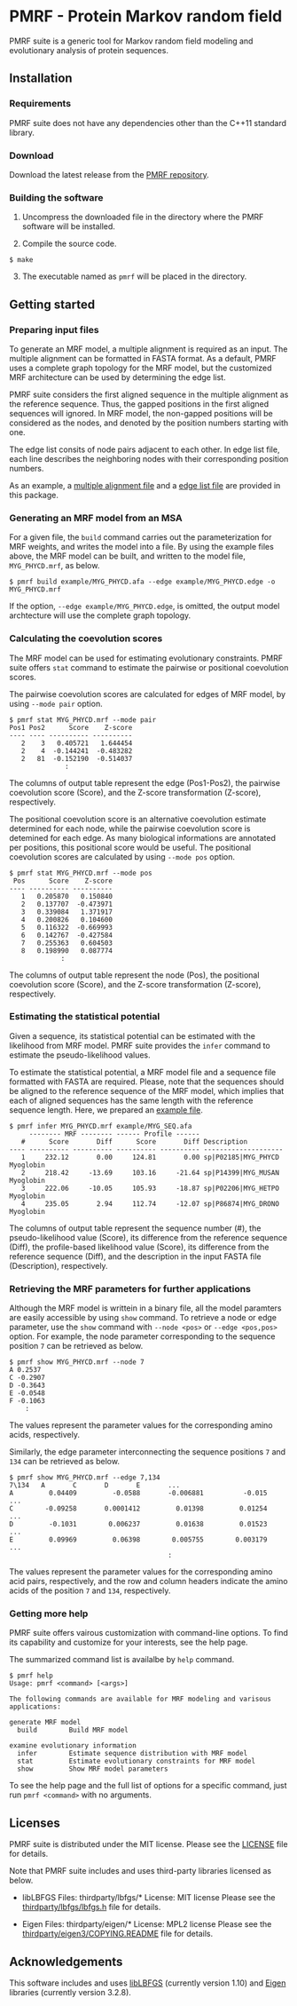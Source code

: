 # PMRF - Protein Markov random field
PMRF suite is a generic tool for Markov random field modeling and evolutionary analysis of protein sequences.


## Installation

### Requirements
PMRF suite does not have any dependencies other than the C++11 standard library.

### Download
Download the latest release from the [PMRF repository].

### Building the software
1. Uncompress the downloaded file in the directory where the PMRF software will be installed.

2. Compile the source code.
  ```
  $ make
  ```

3. The executable named as `pmrf` will be placed in the directory.


## Getting started

### Preparing input files
To generate an MRF model, a multiple alignment is required as an input. The multiple alignment can be formatted in FASTA format. As a default, PMRF uses a complete graph topology for the MRF model, but the customized MRF architecture can be used by determining the edge list.

PMRF suite considers the first aligned sequence in the multiple alignment as the reference sequence. Thus, the gapped positions in the first aligned sequences will ignored. In MRF model, the non-gapped positions will be considered as the nodes, and denoted by the position numbers starting with one.

The edge list consits of node pairs adjacent to each other. In edge list file, each line describes the neighboring nodes with their corresponding position numbers.

As an example, a [multiple alignment file](example/MYG_PHYCD.afa) and a [edge list file](example/MYG_PHYCD.edge) are provided in this package.

### Generating an MRF model from an MSA
For a given file, the `build` command carries out the parameterization for MRF weights, and writes the model into a file. By using the example files above, the MRF model can be built, and written to the model file, `MYG_PHYCD.mrf`, as below.

  ```
  $ pmrf build example/MYG_PHYCD.afa --edge example/MYG_PHYCD.edge -o MYG_PHYCD.mrf
  ```

If the option, `--edge example/MYG_PHYCD.edge`, is omitted, the output model archtecture will use the complete graph topology.

### Calculating the coevolution scores
The MRF model can be used for estimating evolutionary constraints. PMRF suite offers `stat` command to estimate the pairwise or positional coevolution scores.

The pairwise coevolution scores are calculated for edges of MRF model, by using `--mode pair` option.
  ```
  $ pmrf stat MYG_PHYCD.mrf --mode pair
  Pos1 Pos2      Score    Z-score
  ---- ---- ---------- ----------
     2    3   0.405721   1.644454
     2    4  -0.144241  -0.483282
     2   81  -0.152190  -0.514037
                :
  ```

The columns of output table represent the edge (Pos1-Pos2), the pairwise coevolution score (Score), and the Z-score transformation (Z-score), respectively.

The positional coevolution score is an alternative coevolution estimate determined for each node, while the pairwise coevolution score is detemined for each edge. As many biological informations are annotated per positions, this positional score would be useful. The positional coevolution scores are calculated by using `--mode pos` option.
  ```
  $ pmrf stat MYG_PHYCD.mrf --mode pos
   Pos      Score    Z-score
  ---- ---------- ----------
     1   0.205870   0.150840
     2   0.137707  -0.473971
     3   0.339084   1.371917
     4   0.200826   0.104600
     5   0.116322  -0.669993
     6   0.142767  -0.427584
     7   0.255363   0.604503
     8   0.198990   0.087774
               :
  ```

The columns of output table represent the node (Pos), the positional coevolution score (Score), and the Z-score transformation (Z-score), respectively.

### Estimating the statistical potential
Given a sequence, its statistical potential can be estimated with the likelihood from MRF model. PMRF suite provides the `infer` command to estimate the pseudo-likelihood values.

To estimate the statistical potential, a MRF model file and a sequence file formatted with FASTA are required. Please, note that the sequences should be aligned to the reference sequence of the MRF model, which implies that each of aligned sequences has the same length with the reference sequence length. Here, we prepared an [example file](example/MYG_SEQ.afa).
  ```
  $ pmrf infer MYG_PHYCD.mrf example/MYG_SEQ.afa
       -------- MRF -------- ------ Profile ------
     #      Score       Diff      Score       Diff Description
  ---- ---------- ---------- ---------- ---------- --------------------
     1     232.12       0.00     124.81       0.00 sp|P02185|MYG_PHYCD Myoglobin
     2     218.42     -13.69     103.16     -21.64 sp|P14399|MYG_MUSAN Myoglobin
     3     222.06     -10.05     105.93     -18.87 sp|P02206|MYG_HETPO Myoglobin
     4     235.05       2.94     112.74     -12.07 sp|P86874|MYG_DRONO Myoglobin
  ```

The columns of output table represent the sequence number (#), the pseudo-likelihood value (Score), its difference from the reference sequence (Diff), the profile-based likelihood value (Score), its difference from the reference sequence (Diff), and the description in the input FASTA file (Description), respectively.

### Retrieving the MRF parameters for further applications
Although the MRF model is writtein in a binary file, all the model paramters are easily accessible by using `show` command. To retrieve a node or edge parameter, use the `show` command with `--node <pos>` or `--edge <pos,pos>` option. For example, the node parameter corresponding to the sequence position `7` can be retrieved as below.
  ```
  $ pmrf show MYG_PHYCD.mrf --node 7
  A	0.2537
  C	-0.2907
  D	-0.3643
  E	-0.0548
  F	-0.1063
      :
  ```

The values represent the parameter values for the corresponding amino acids, respectively.

Similarly, the edge parameter interconnecting the sequence positions `7` and `134` can be retrieved as below.
  ```
  $ pmrf show MYG_PHYCD.mrf --edge 7,134
  7\134   A       C       D       E       ...
  A         0.04409         -0.0588       -0.006881          -0.015         ...
  C        -0.09258       0.0001412         0.01398         0.01254         ...
  D         -0.1031        0.006237         0.01638         0.01523         ...
  E         0.09969         0.06398        0.005755        0.003179		   ...
                                          :
  ```

The values represent the parameter values for the corresponding amino acid pairs, respectively, and the row and column headers indicate the amino acids of the position `7` and `134`, respectively.

### Getting more help
PMRF suite offers vairous customization with command-line options. To find its capability and customize for your interests, see the help page.

The summarized command list is availalbe by `help` command.
  ```
  $ pmrf help
  Usage: pmrf <command> [<args>]
  
  The following commands are available for MRF modeling and varisous applications:
  
  generate MRF model
    build        Build MRF model
  
  examine evolutionary information
    infer        Estimate sequence distribution with MRF model
    stat         Estimate evolutionary constraints for MRF model
    show         Show MRF model parameters
  ```

To see the help page and the full list of options for a specific command, just run `pmrf <command>` with no arguments.

## Licenses
PMRF suite is distributed under the MIT license. Please see the [LICENSE](LICENSE) file for details.

Note that PMRF suite includes and uses third-party libraries licensed as below.

  - libLBFGS
    Files: thirdparty/lbfgs/*
    License: MIT license
    Please see the [thirdparty/lbfgs/lbfgs.h](thirdparty/lbfgs/lbfgs.h) file for details.

  - Eigen
    Files: thirdparty/eigen/*
    License: MPL2 license
    Please see the [thirdparty/eigen3/COPYING.README](thirdparty/eigen3/COPYING.README) file for details.


## Acknowledgements
This software includes and uses [libLBFGS] (currently version 1.10) and [Eigen] libraries (currently version 3.2.8).


[PMRF repository]: https://github.com/jeongchans/pmrf/releases
[libLBFGS]: http://www.chokkan.org/software/liblbfgs/
[Eigen]: http://eigen.tuxfamily.org/
